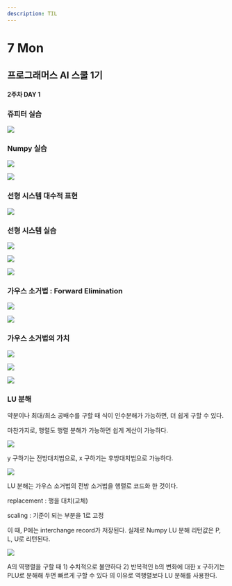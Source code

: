 ```yaml
---
description: TIL
---
```


# 7 Mon

## 프로그래머스 AI 스쿨 1기

#### 2주차 DAY 1

### 쥬피터 실습

![](../../.gitbook/assets/image%20%2836%29.png)

### Numpy 실습

![](../../.gitbook/assets/image%20%2837%29.png)

![](../../.gitbook/assets/image%20%2831%29.png)

### 선형 시스템 대수적 표현 

![](../../.gitbook/assets/image%20%2839%29.png)

### 선형 시스템 실습 

![](../../.gitbook/assets/image%20%2829%29.png)

![](../../.gitbook/assets/image%20%2823%29.png)

![](../../.gitbook/assets/image%20%2838%29.png)

### 가우스 소거법 : Forward Elimination

![](../../.gitbook/assets/image%20%2830%29.png)

![](../../.gitbook/assets/image%20%2828%29.png)

### 가우스 소거법의 가치

![](../../.gitbook/assets/image%20%2824%29.png)

![](../../.gitbook/assets/image%20%2826%29.png)

![](../../.gitbook/assets/image%20%2827%29.png)

### LU 분해

약분이나 최대/최소 공배수를 구할 때 식이 인수분해가 가능하면, 더 쉽게 구할 수 있다.

마찬가지로,  행렬도 행렬 분해가 가능하면 쉽게 계산이 가능하다.

![](../../.gitbook/assets/image%20%2840%29.png)

y 구하기는 전방대치법으로, x 구하기는 후방대치법으로 가능하다.

![](../../.gitbook/assets/image%20%2832%29.png)

LU 분해는 가우스 소거법의 전방 소거법을 행렬로 코드화 한 것이다.

replacement : 행을 대치\(교체\)

scaling : 기준이 되는 부분을 1로 고정

이 때, P에는 interchange record가 저장된다. 실제로 Numpy LU 분해 리턴값은 P, L, U로 리턴된다.

![](../../.gitbook/assets/image%20%2834%29.png)

A의 역행렬을 구할 때 1\) 수치적으로 불안하다 2\) 반복적인 b의 변화에 대한 x 구하기는 PLU로 분해해 두면 빠르게 구할 수 있다 의 이유로 역행렬보다 LU 분해를 사용한다.



 

